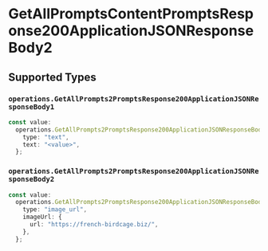 # GetAllPromptsContentPromptsResponse200ApplicationJSONResponseBody2


## Supported Types

### `operations.GetAllPrompts2PromptsResponse200ApplicationJSONResponseBody1`

```typescript
const value:
  operations.GetAllPrompts2PromptsResponse200ApplicationJSONResponseBody1 = {
    type: "text",
    text: "<value>",
  };
```

### `operations.GetAllPrompts2PromptsResponse200ApplicationJSONResponseBody2`

```typescript
const value:
  operations.GetAllPrompts2PromptsResponse200ApplicationJSONResponseBody2 = {
    type: "image_url",
    imageUrl: {
      url: "https://french-birdcage.biz/",
    },
  };
```


